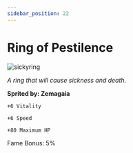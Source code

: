 ```yaml
---
sidebar_position: 22
---
```


# Ring of Pestilence

![sickyring](https://vwiki.valorserver.com/api/item/picture/ring%20of%20pestilence)

<i>A ring that will cause sickness and death.</i>

**Sprited by: Zemagaia**

    +6 Vitality
    
    +6 Speed
    
    +80 Maximum HP
    
Fame Bonus: 5%

